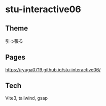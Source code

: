 # stu-interactive06

## Theme

引っ張る

## Pages

https://ryuga0719.github.io/stu-interactive06/

## Tech

Vite3, tailwind, gsap
